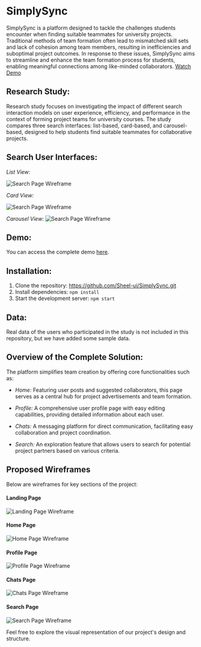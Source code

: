 # SimplySync

SimplySync is a platform designed to tackle the challenges students encounter when finding suitable teammates for university projects. Traditional methods of team formation often lead to mismatched skill sets and lack of cohesion among team members, resulting in inefficiencies and suboptimal project outcomes. In response to these issues, SimplySync aims to streamline and enhance the team formation process for students, enabling meaningful connections among like-minded collaborators. [Watch Demo](https://www.youtube.com/watch?v=bcNc20SyRCY)

## Research Study:
Research study focuses on investigating the impact of different search interaction models on user experience, efficiency, and performance in the context of forming project teams for university courses. The study compares three search interfaces: list-based, card-based, and carousel-based, designed to help students find suitable teammates for collaborative projects. 

## Search User Interfaces:
  *List View:*

  ![Search Page Wireframe](./wireframes/list-view.png)
 
  *Card View:*

  ![Search Page Wireframe](./wireframes/card-view.png)
  
  *Carousel View:*
  ![Search Page Wireframe](./wireframes/carousel-view.png)

## Demo: 
You can access the complete demo [here](https://www.youtube.com/watch?v=bcNc20SyRCY).

## Installation:
1. Clone the repository: https://github.com/Sheel-ui/SimplySync.git
2. Install dependencies: ```npm install```
3. Start the development server: ```npm start```

## Data:
Real data of the users who participated in the study is not included in this repository, but we have added some sample data.

## Overview of the Complete Solution:

The platform simplifies team creation by offering core functionalities such as:

- *Home:* Featuring user posts and suggested collaborators, this page serves as a central hub for project advertisements and team formation.

- *Profile:* A comprehensive user profile page with easy editing capabilities, providing detailed information about each user.

- *Chats:* A messaging platform for direct communication, facilitating easy collaboration and project coordination.

- *Search:* An exploration feature that allows users to search for potential project partners based on various criteria.

## Proposed Wireframes

Below are wireframes for key sections of the project:

#### Landing Page

![Landing Page Wireframe](./wireframes/landing.png)

#### Home Page

![Home Page Wireframe](./wireframes/home.png)

#### Profile Page

![Profile Page Wireframe](./wireframes/profile.png)

#### Chats Page

![Chats Page Wireframe](./wireframes/chat.png)

#### Search Page

![Search Page Wireframe](./wireframes/search.png)

Feel free to explore the visual representation of our project's design and structure.
